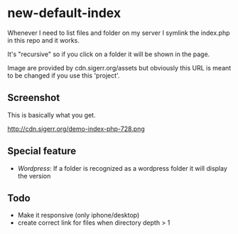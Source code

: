 new-default-index
=================

Whenever I need to list files and folder on my server I symlink the index.php in this repo and it works.

It's "recursive" so if you click on a folder it will be shown in the page.

Image are provided by cdn.sigerr.org/assets but obviously this URL is meant to be changed if you use this 'project'.

## Screenshot

This is basically what you get.

http://cdn.sigerr.org/demo-index-php-728.png

## Special feature

- *Wordpress*: If a folder is recognized as a wordpress folder it will display the version

## Todo

- Make it responsive (only iphone/desktop)
- create correct link for files when directory depth > 1
